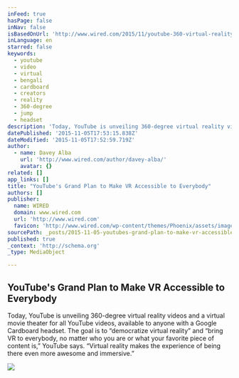 ```yaml
---
inFeed: true
hasPage: false
inNav: false
isBasedOnUrl: 'http://www.wired.com/2015/11/youtube-360-virtual-reality-video/'
inLanguage: en
starred: false
keywords:
  - youtube
  - video
  - virtual
  - bengali
  - cardboard
  - creators
  - reality
  - 360-degree
  - jump
  - headset
description: 'Today, YouTube is unveiling 360-degree virtual reality videos and a virtual movie theater for all YouTube videos, available to anyone with a Google Cardboard headset. The goal is to “democratize virtual reality” and “bring VR to everybody, no matter who you are or what your favorite piece of content is,” YouTube says. “Virtual reality makes the experience of being there even more awesome and immersive.”'
datePublished: '2015-11-05T17:53:15.838Z'
dateModified: '2015-11-05T17:52:59.719Z'
author:
  - name: Davey Alba
    url: 'http://www.wired.com/author/davey-alba/'
    avatar: {}
related: []
app_links: []
title: "YouTube's Grand Plan to Make VR Accessible to Everybody"
authors: []
publisher:
  name: WIRED
  domain: www.wired.com
  url: 'http://www.wired.com'
  favicon: 'http://www.wired.com/wp-content/themes/Phoenix/assets/images/favicon.ico'
sourcePath: _posts/2015-11-05-youtubes-grand-plan-to-make-vr-accessible-to-everybody.md
published: true
_context: 'http://schema.org'
_type: MediaObject

---
```

<article style=""><h1>YouTube's Grand Plan to Make VR Accessible to Everybody</h1><p>Today, YouTube is unveiling 360-degree virtual reality videos and a virtual movie theater for all YouTube videos, available to anyone with a Google Cardboard headset. The goal is to “democratize virtual reality” and “bring VR to everybody, no matter who you are or what your favorite piece of content is,” YouTube says. “Virtual reality makes the experience of being there even more awesome and immersive.”</p><img src="http://www.wired.com/wp-content/uploads/2015/11/G3A01053-1200x630-e1446681365283.jpg" /></article>